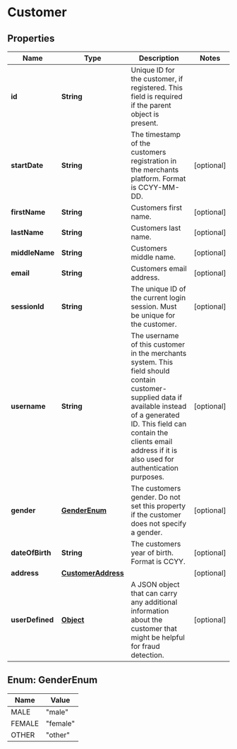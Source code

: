 
# Customer

## Properties
Name | Type | Description | Notes
------------ | ------------- | ------------- | -------------
**id** | **String** | Unique ID for the customer, if registered. This field is required if the parent object is present. | 
**startDate** | **String** | The timestamp of the customers registration in the merchants platform. Format is CCYY-MM-DD. |  [optional]
**firstName** | **String** | Customers first name. |  [optional]
**lastName** | **String** | Customers last name. |  [optional]
**middleName** | **String** | Customers middle name. |  [optional]
**email** | **String** | Customers email address. |  [optional]
**sessionId** | **String** | The unique ID of the current login session. Must be unique for the customer. |  [optional]
**username** | **String** | The username of this customer in the merchants system. This field should contain customer-supplied data if available instead of a generated ID. This field can contain the clients email address if it is also used for authentication purposes. |  [optional]
**gender** | [**GenderEnum**](#GenderEnum) | The customers gender. Do not set this property if the customer does not specify a gender. |  [optional]
**dateOfBirth** | **String** | The customers year of birth. Format is CCYY. |  [optional]
**address** | [**CustomerAddress**](CustomerAddress.md) |  |  [optional]
**userDefined** | [**Object**](.md) | A JSON object that can carry any additional information about the customer that might be helpful for fraud detection. |  [optional]


<a name="GenderEnum"></a>
## Enum: GenderEnum
Name | Value
---- | -----
MALE | &quot;male&quot;
FEMALE | &quot;female&quot;
OTHER | &quot;other&quot;



